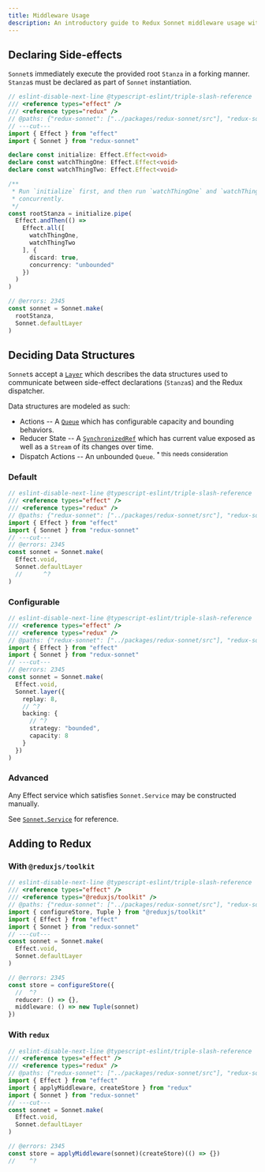 ```yaml
---
title: Middleware Usage
description: An introductory guide to Redux Sonnet middleware usage with Redux.
---
```


## Declaring Side-effects

`Sonnet`s immediately execute the provided root `Stanza` in a forking manner.
`Stanza`s must be declared as part of `Sonnet` instantiation.

```ts twoslash
// eslint-disable-next-line @typescript-eslint/triple-slash-reference
/// <reference types="effect" />
/// <reference types="redux" />
// @paths: {"redux-sonnet": ["../packages/redux-sonnet/src"], "redux-sonnet/*": ["../packages/redux-sonnet/src/*"]}
// ---cut---
import { Effect } from "effect"
import { Sonnet } from "redux-sonnet"

declare const initialize: Effect.Effect<void>
declare const watchThingOne: Effect.Effect<void>
declare const watchThingTwo: Effect.Effect<void>

/**
 * Run `initialize` first, and then run `watchThingOne` and `watchThingTwo`
 * concurrently.
 */
const rootStanza = initialize.pipe(
  Effect.andThen(() =>
    Effect.all([
      watchThingOne,
      watchThingTwo
    ], {
      discard: true,
      concurrency: "unbounded"
    })
  )
)

// @errors: 2345
const sonnet = Sonnet.make(
  rootStanza,
  Sonnet.defaultLayer
)
```

## Deciding Data Structures

`Sonnet`s accept a [`Layer`][layer] which describes the data structures used to
communicate between side-effect declarations (`Stanza`s) and the Redux dispatcher.

Data structures are modeled as such:
* Actions -- A [`Queue`][queue] which has configurable capacity and bounding behaviors.
* Reducer State -- A [`SynchronizedRef`][synchronizedref] which has current
  value exposed as well as a `Stream` of its changes over time.
* Dispatch Actions -- An unbounded `Queue`.
  <sup>* this needs consideration</sup>
### Default 

```ts twoslash {3}
// eslint-disable-next-line @typescript-eslint/triple-slash-reference
/// <reference types="effect" />
/// <reference types="redux" />
// @paths: {"redux-sonnet": ["../packages/redux-sonnet/src"], "redux-sonnet/*": ["../packages/redux-sonnet/src/*"]}
import { Effect } from "effect"
import { Sonnet } from "redux-sonnet"
// ---cut---
// @errors: 2345
const sonnet = Sonnet.make(
  Effect.void,
  Sonnet.defaultLayer
  //      ^?
)
```

### Configurable

```ts twoslash {3-9}
// eslint-disable-next-line @typescript-eslint/triple-slash-reference
/// <reference types="effect" />
/// <reference types="redux" />
// @paths: {"redux-sonnet": ["../packages/redux-sonnet/src"], "redux-sonnet/*": ["../packages/redux-sonnet/src/*"]}
import { Effect } from "effect"
import { Sonnet } from "redux-sonnet"
// ---cut---
// @errors: 2345
const sonnet = Sonnet.make(
  Effect.void,
  Sonnet.layer({
    replay: 8,
    // ^?
    backing: {
      // ^?
      strategy: "bounded",
      capacity: 8
    }
  })
)
```

### Advanced

Any Effect service which satisfies `Sonnet.Service` may be constructed manually.

See [`Sonnet.Service`][sonnet.service] for reference.

## Adding to Redux

### With `@reduxjs/toolkit`
```ts twoslash
// eslint-disable-next-line @typescript-eslint/triple-slash-reference
/// <reference types="effect" />
/// <reference types="@reduxjs/toolkit" />
// @paths: {"redux-sonnet": ["../packages/redux-sonnet/src"], "redux-sonnet/*": ["../packages/redux-sonnet/src/*"]}
import { configureStore, Tuple } from "@reduxjs/toolkit"
import { Effect } from "effect"
import { Sonnet } from "redux-sonnet"
// ---cut---
const sonnet = Sonnet.make(
  Effect.void,
  Sonnet.defaultLayer
)

// @errors: 2345
const store = configureStore({
  //  ^?
  reducer: () => {},
  middleware: () => new Tuple(sonnet)
})
```

### With `redux`
```ts twoslash
// eslint-disable-next-line @typescript-eslint/triple-slash-reference
/// <reference types="effect" />
/// <reference types="redux" />
// @paths: {"redux-sonnet": ["../packages/redux-sonnet/src"], "redux-sonnet/*": ["../packages/redux-sonnet/src/*"]}
import { Effect } from "effect"
import { applyMiddleware, createStore } from "redux"
import { Sonnet } from "redux-sonnet"
// ---cut---
const sonnet = Sonnet.make(
  Effect.void,
  Sonnet.defaultLayer
)

// @errors: 2345
const store = applyMiddleware(sonnet)(createStore)(() => {})
//    ^?
```

[queue]: https://effect.website/docs/concurrency/queue/
[synchronizedref]: https://effect.website/docs/state-management/synchronizedref/
[layer]: https://effect.website/docs/requirements-management/layers
[sonnet.service]: /redux-sonnet/api/redux-sonnet/sonnetts/#service-interface